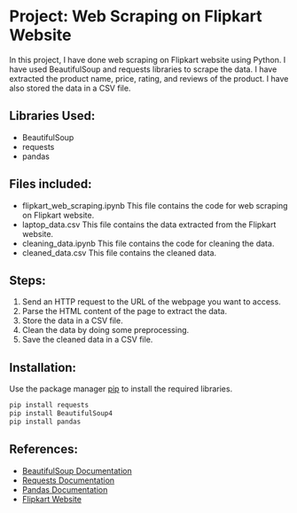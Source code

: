 # Project: Web Scraping on Flipkart Website

In this project, I have done web scraping on Flipkart website using Python. I have used BeautifulSoup and requests libraries to scrape the data. I have extracted the product name, price, rating, and reviews of the product. I have also stored the data in a CSV file.

## Libraries Used:
- BeautifulSoup
- requests
- pandas

## Files included:
- flipkart_web_scraping.ipynb
    This file contains the code for web scraping on Flipkart website.
- laptop_data.csv
    This file contains the data extracted from the Flipkart website.
- cleaning_data.ipynb
    This file contains the code for cleaning the data.
- cleaned_data.csv
    This file contains the cleaned data.



## Steps:
1. Send an HTTP request to the URL of the webpage you want to access.
2. Parse the HTML content of the page to extract the data.
3. Store the data in a CSV file.
4. Clean the data by doing some preprocessing.
5. Save the cleaned data in a CSV file.


## Installation:
Use the package manager [pip](https://pip.pypa.io/en/stable/) to install the required libraries.
```bash
pip install requests
pip install BeautifulSoup4
pip install pandas
```



## References:
- [BeautifulSoup Documentation](https://www.crummy.com/software/BeautifulSoup/bs4/doc/)
- [Requests Documentation](https://docs.python-requests.org/en/master/)
- [Pandas Documentation](https://pandas.pydata.org/docs/)
- [Flipkart Website](https://www.flipkart.com/)




